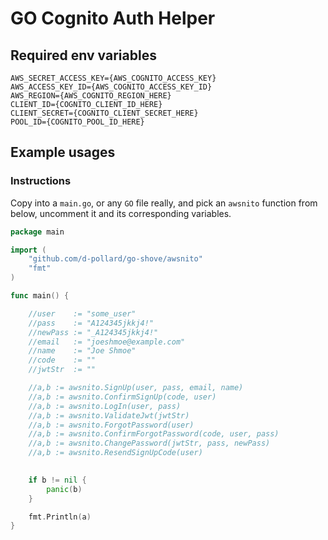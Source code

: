 # GO Cognito Auth Helper

## Required env variables
```dotenv
AWS_SECRET_ACCESS_KEY={AWS_COGNITO_ACCESS_KEY}
AWS_ACCESS_KEY_ID={AWS_COGNITO_ACCESS_KEY_ID}
AWS_REGION={AWS_COGNITO_REGION_HERE}
CLIENT_ID={COGNITO_CLIENT_ID_HERE}
CLIENT_SECRET={COGNITO_CLIENT_SECRET_HERE}
POOL_ID={COGNITO_POOL_ID_HERE}
```

## Example usages

### Instructions
Copy into a `main.go`, or any `GO` file really, and pick an `awsnito` function from below, uncomment it and its corresponding variables.

```go
package main

import (
	"github.com/d-pollard/go-shove/awsnito"
	"fmt"
)

func main() {

	//user    := "some_user"
	//pass    := "A124345jkkj4!"
	//newPass := "_A124345jkkj4!"
	//email   := "joeshmoe@example.com"
	//name    := "Joe Shmoe"
	//code    := ""
	//jwtStr  := ""

	//a,b := awsnito.SignUp(user, pass, email, name)
	//a,b := awsnito.ConfirmSignUp(code, user)
	//a,b := awsnito.LogIn(user, pass)
	//a,b := awsnito.ValidateJwt(jwtStr)
	//a,b := awsnito.ForgotPassword(user)
	//a,b := awsnito.ConfirmForgotPassword(code, user, pass)
	//a,b := awsnito.ChangePassword(jwtStr, pass, newPass)
	//a,b := awsnito.ResendSignUpCode(user)
	

	if b != nil {
		panic(b)
	}

	fmt.Println(a)
}

```

